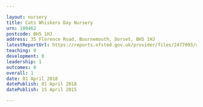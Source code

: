 ```yaml
---

layout: nursery
title: Cats Whiskers Day Nursery
urn: 100462
postcode: BH5 1HJ
address: 35 Florence Road, Bournemouth, Dorset, BH5 1HJ
latestReportUrl: https://reports.ofsted.gov.uk/provider/files/2477093/urn/100462.pdf
teaching: 0
development: 0
leadership: 1
outcomes: 0
overall: 1
date: 01 April 2018 
datePublish: 01 April 2018 
datePublish: 15 April 2015

---
```

